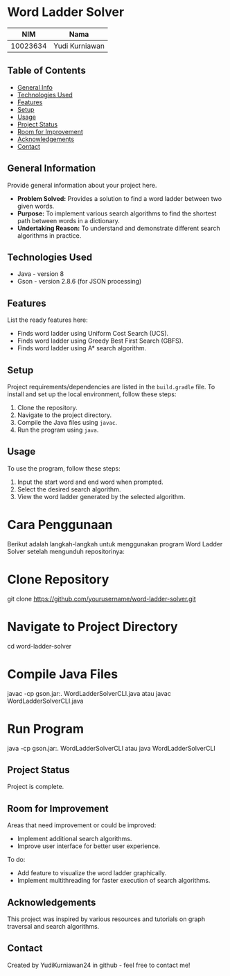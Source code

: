 # Word Ladder Solver

| NIM | Nama |
| ------ | ------ |
| 10023634 | Yudi Kurniawan |

## Table of Contents

- [General Info](#general-info)
- [Technologies Used](#technologies-used)
- [Features](#features)
- [Setup](#setup)
- [Usage](#usage)
- [Project Status](#project-status)
- [Room for Improvement](#room-for-improvement)
- [Acknowledgements](#acknowledgements)
- [Contact](#contact)

## General Information

Provide general information about your project here.

- **Problem Solved:** Provides a solution to find a word ladder between two given words.
- **Purpose:** To implement various search algorithms to find the shortest path between words in a dictionary.
- **Undertaking Reason:** To understand and demonstrate different search algorithms in practice.

## Technologies Used

- Java - version 8
- Gson - version 2.8.6 (for JSON processing)

## Features

List the ready features here:

- Finds word ladder using Uniform Cost Search (UCS).
- Finds word ladder using Greedy Best First Search (GBFS).
- Finds word ladder using A* search algorithm.

## Setup

Project requirements/dependencies are listed in the `build.gradle` file. To install and set up the local environment, follow these steps:

1. Clone the repository.
2. Navigate to the project directory.
3. Compile the Java files using `javac`.
4. Run the program using `java`.

## Usage

To use the program, follow these steps:

1. Input the start word and end word when prompted.
2. Select the desired search algorithm.
3. View the word ladder generated by the selected algorithm.

# Cara Penggunaan

Berikut adalah langkah-langkah untuk menggunakan program Word Ladder Solver setelah mengunduh repositorinya:

# Clone Repository
git clone https://github.com/yourusername/word-ladder-solver.git

# Navigate to Project Directory
cd word-ladder-solver

# Compile Java Files
javac -cp gson.jar:. WordLadderSolverCLI.java
atau
javac WordLadderSolverCLI.java

# Run Program
java -cp gson.jar:. WordLadderSolverCLI
atau
java WordLadderSolverCLI


## Project Status

Project is complete.

## Room for Improvement

Areas that need improvement or could be improved:

- Implement additional search algorithms.
- Improve user interface for better user experience.

To do:

- Add feature to visualize the word ladder graphically.
- Implement multithreading for faster execution of search algorithms.

## Acknowledgements

This project was inspired by various resources and tutorials on graph traversal and search algorithms.

## Contact

Created by YudiKurniawan24 in github - feel free to contact me!
